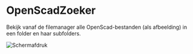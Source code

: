 # OpenScadZoeker
Bekijk vanaf de filemanager alle OpenScad-bestanden (als afbeelding) in een folder en haar subfolders.

![Schermafdruk]([https://assets.digitalocean.com/articles/alligator/boo.svg](https://raw.githubusercontent.com/M4rc3lv/OpenScadZoeker/main/FOTO/SCreenshot.png) "Schermafdruk")

